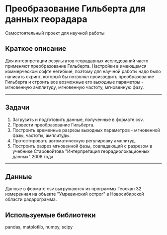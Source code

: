 # Преобразование Гильберта для данных георадара

Самостоятельный проект для научной работы

## Краткое описание

Для интерпретации результатов георадарных исследований часто применяют преобразование Гильберта. Настройки в имеющемся коммерческом софте негибкие, поэтому для научной работы надо было написать скрипт, который бы позволял производить преобразование Гильберта и строить все возможные его выходные параметры - мгновенную амплитуду, мгновенную частоту, мгновенную фазу.

---

## Задачи

1. Загрузить и подготовить данные, полученные в формате csv.
2. Провести преобразование Гильберта.
3. Построить временные разрезы выходных параметров - мгновенной фазы, частоты, амплитуды.
4. Протестировать автоматическую регулировку амплитуд.
5. Построить разрез мгновенной фазы, совпадающий с разрезом в учебнике Старовойтова "Интерпретация георадиолокационных данных" 2008 года.

---

## Данные

Данные в формате csv выгружаются из программы Геоскан 32 - измеренная на объекте "Умревинский острог" в Новосибирской области радарограмма.

## Используемые библиотеки

pandas, matplotlib, numpy, scipy
